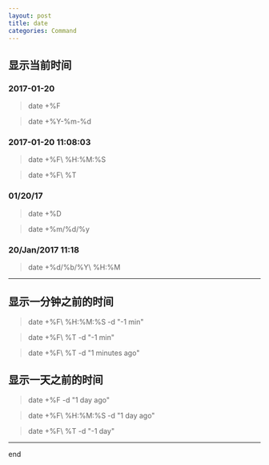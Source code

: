 ```yaml
---
layout: post
title: date
categories: Command
---
```


## 显示当前时间

### 2017-01-20

> date +%F

> date +%Y-%m-%d

### 2017-01-20 11:08:03

> date +%F\ %H:%M:%S

> date +%F\ %T

### 01/20/17

> date +%D

> date +%m/%d/%y

### 20/Jan/2017 11:18

> date +%d/%b/%Y\ %H:%M

----------------

## 显示一分钟之前的时间

> date +%F\ %H:%M:%S -d "-1 min"

> date +%F\ %T -d "-1 min"

> date +%F\ %T -d "1 minutes ago"

## 显示一天之前的时间

> date +%F -d "1 day ago"

> date +%F\ %H:%M:%S -d "1 day ago"

> date +%F\ %T -d "-1 day"

--------------------------

end
